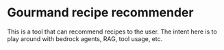 # Gourmand recipe recommender

This is a tool that can recommend recipes to the user.  The intent here is to play around 
with bedrock agents, RAG, tool usage, etc.
